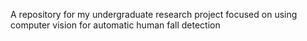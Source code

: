 A repository for my undergraduate research project focused on using computer vision for automatic human fall detection
